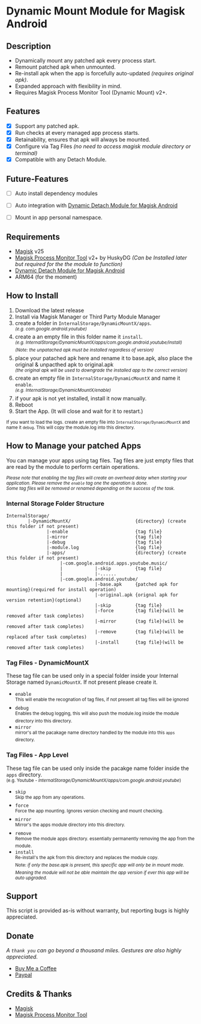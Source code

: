 # **Dynamic Mount Module for Magisk Android**

## Description
- Dynamically mount any patched apk every process start.  
- Remount patched apk when unmounted.
- Re-install apk when the app is forcefully auto-updated *(requires original apk)*.
- Expanded approach with flexibility in mind.  
- Requires Magisk Process Monitor Tool (Dynamic Mount) v2+.  

## Features
- [x] Support any patched apk.
- [x] Run checks at every managed app process starts.
- [x] Retainability, ensures that apk will always be mounted.
- [x] Configure via Tag Files *(no need to access magisk module directory or terminal)*
- [x] Compatible with any Detach Module.

## Future-Features
- [ ] Auto install dependency modules
- [ ] Auto integration with [Dynamic Detach Module for Magisk Android](https://github.com/nivranaitsirhc/dyndetachx)
- [ ] Mount in app personal namespace.


## Requirements
* [Magisk](https://github.com/topjohnwu/Magisk) v25
* [Magisk Process Monitor Tool](https://github.com/HuskyDG/zygisk_proc_monitor) v2+ by HuskyDG *(Can be Installed later but required for the the module to function)*
* [Dynamic Detach Module for Magisk Android](https://github.com/nivranaitsirhc/dyndetachx)
* ARM64 (for the moment)

## How to Install
1. Download the latest release
2. Install via Magisk Manager or Third Party Module Manager
3. create a folder in ``InternalStorage/DynamicMountX/apps``.
<br><sup>*(e.g. com.google.android.youtube)*</sup>
4. create a an empty file in this folder name it ``install``.
<br><sup>*(e.g. InternalStorage/DynamicMountX/apps/com.google.android.youtube/install)*</sup>
<br><sup>*(Note: the unpatached apk must be installed regardless of version)*</sup>
5. place your patached apk here and rename it to base.apk, also place the original & unpacthed apk to original.apk
<br><sup>*(the original apk will be used to downgrade the installed app to the correct version)*</sup>
6. create an empty file in ``InternalStorage/DynamicMountX`` and name it ``enable``.
<br><sup>*(e.g. InternalStorage/DynamicMountX/enable)*</sup>
7. if your apk is not yet installed, install it now manually.
8. Reboot
9. Start the App. (It will close and wait for it to restart.)

<sub> If you want to load the logs. create an empty file into ``InternalStorage/DynamicMountX`` and name it ``debug``. This will copy the module.log into this directory.</sub>


## How to Manage your patched Apps
You can manage your apps using tag files. Tag files are just empty files that are read by the module to perform certain operations.  
  
<sup>*Please note that enabling the tag files will create an overhead delay when starting your application. Please remove the ``enable`` tag one the operation is done.*</sup>  
<sup>*Some tag files will be removed or renamed depending on the success of the task.*</sup>
### Internal Storage Folder Structure
```
InternalStorage/
        |-DynamicMountX/                        {directory} (create this folder if not present)
               |-enable                         {tag file}
               |-mirror                         {tag file}
               |-debug                          {tag file}
               |-module.log                     {log file}
               |-apps/                          {directory} (create this folder if not present)
                    |-com.google.android.apps.youtube.music/
                    |            |-skip         {tag file}
                    |            |-......
                    |-com.google.android.youtube/
                                 |-base.apk     {patched apk for mounting}(required for install operation)
                                 |-original.apk {orignal apk for version retention}(optional)
                                 |-skip         {tag file}
                                 |-force        {tag file}(will be removed after task completes)
                                 |-mirror       {tag file}(will be removed after task completes)
                                 |-remove       {tag file}(will be replaced after task completes)
                                 |-install      {tag file}(will be removed after task completes)
```
### Tag Files - DynamicMountX
These tag file can be used only in a special folder inside your Internal Storage named ``DynamicMountX``. If not present please create it.
- ``enable``
<br><sup>This will enable the recognation of tag files, if not present all tag files will be ignored</sup>
- ``debug``
<br><sup>Enables the debug logging, this will also push the module.log inside the module directory into this directory.</sup>
- ``mirror``
<br><sup>mirror's all the pacakage name directory handled by the module into this ``apps`` directory.</sup>
### Tag Files - App Level
These tag file can be used only inside the pacakge name folder inside the ``apps`` directory.
<br><sup>(e.g. Youtube - *InternalStorage/DynamicMountX/apps/com.google.android.youtube*)</sup>
- ``skip``
<br><sup>Skip the app from any operations.</sup>
- ``force``
<br><sup>Force the app mounting. Ignores version checking and mount checking.</sup>
- ``mirror``
<br><sup>Mirror's the apps module directory into this directory.</sup>
- ``remove``
<br><sup>Remove the module apps directory. essentially permanently removing the app from the module.</sup>
- ``install``
<br><sup>Re-install's the apk from this directory and replaces the module copy.</sup>
<br><sup>Note: *if only the base.apk is present, this specific app will only be in mount mode. Meaning the module will not be able maintain the app version if ever this app will be auto upgraded.*</sup>

## Support
This script is provided as-is without warranty, but reporting bugs is highly appreciated.

## Donate
*A ``thank you`` can go beyond a thousand miles. Gestures are also highly appreciated.*
* [Buy Me a Coffee](https://www.buymeacoffee.com/caccabo "A caffine of excitement")
* [Paypal](https://paypal.me/caccabo "PayPal")

## Credits & Thanks
* [Magisk](https://github.com/topjohnwu/Magisk)
* [Magisk Process Monitor Tool](https://github.com/HuskyDG/zygisk_proc_monitor)
